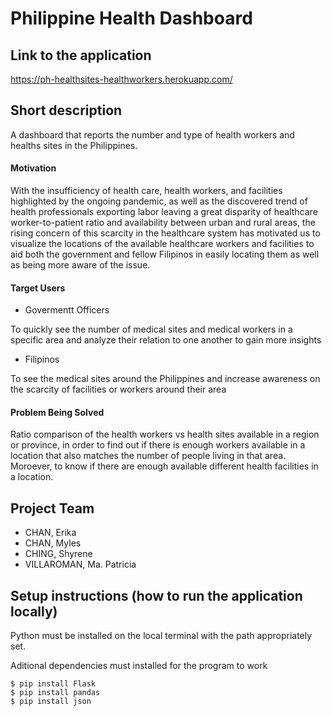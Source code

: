 # Philippine Health Dashboard

## Link to the application
https://ph-healthsites-healthworkers.herokuapp.com/

## Short description 
A dashboard that reports the number and type of health workers and healths sites in the Philippines.

#### Motivation
With the insufficiency of health care, health workers, and facilities highlighted by the ongoing pandemic, as well as the discovered trend of health professionals exporting labor leaving a great disparity of healthcare worker-to-patient ratio and availability between urban and rural areas, the rising concern of this scarcity in the healthcare system has motivated us to visualize the locations of the available healthcare workers and facilities to aid both the government and fellow Filipinos in easily locating them as well as being more aware of the issue. 

#### Target Users
- Govermentt Officers

To quickly see the number of medical sites and medical workers in a specific area and analyze their relation to one another to gain more insights

- Filipinos

To see the medical sites around the Philippines and increase awareness on the scarcity of facilities or workers around their area

#### Problem Being Solved
Ratio comparison of the health workers vs health sites available in a region or province, in order to find out if there is enough workers available in a location that also matches the number of people living in that area. Moroever, to know if there are enough available  different health facilities in a location. 


## Project Team
- CHAN, Erika
- CHAN, Myles
- CHING, Shyrene
- VILLAROMAN, Ma. Patricia

## Setup instructions (how to run the application locally)
Python must be installed on the local terminal with the path appropriately set.

Aditional dependencies must installed for the program to work
```
$ pip install Flask
$ pip install pandas
$ pip install json
```